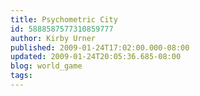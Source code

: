 ```yaml
---
title: Psychometric City
id: 5888587577310859777
author: Kirby Urner
published: 2009-01-24T17:02:00.000-08:00
updated: 2009-01-24T20:05:36.685-08:00
blog: world_game
tags: 
---
```


